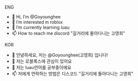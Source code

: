 ENG
- 👋 Hi, I’m @Goyounghee
- 👀 I’m interested in roblox
- 🌱 I’m currently learning luau
- 📫 How to reach me discord "길거리에 돌아다니는 고영희"

KOR
- 👋 안녕하세요, 저는 @Goyounghee(고영희) 입니다!
- 👀 저는 로블록스에 관심이 있어요
- 🌱 저는 luau언어를 공부중이에요
- 📫 저에게 연락하는 방법은 디스코드 "길거리에 돌아다니는 고영희"

<!---
Goyounghee/Goyounghee is a ✨ special ✨ repository because its `README.md` (this file) appears on your GitHub profile.
You can click the Preview link to take a look at your changes.
--->

